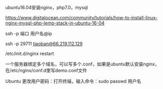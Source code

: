 ubuntu16.04安装nginx，php7.0，mysql


https://www.digitalocean.com/community/tutorials/how-to-install-linux-nginx-mysql-php-lemp-stack-in-ubuntu-16-04


ssh -p 端口 用户名@ip


ssh -p 29711 tiaoban@66.219.112.129

/etc/init.d/nginx restart


一个服务器绑定多个域名，可以写多个.conf，如果是ubuntu默认安装nginx，在/etc/nginx/conf.d里写demo.conf文件

Ubuntu 更改用户密码：打开终端，输入命令：sudo passwd 用户名

